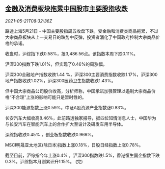 <!--1621587663000-->
[金融及消费板块拖累中国股市主要股指收跌](https://cn.reuters.com/article/china-stock-market-fin-consumer-0521-idCNKCS2D20T5)
------

<div><i>2021-05-21T08:32:36Z</i></div><p>路透上海5月21日 - 中国主要股指周五收盘下跌，受金融和消费类商品拖累，不过大宗商品板块从上一交易日的跌势中反弹，投资者消化了中国政府控制大宗商品价格的承诺。</p><p>收盘时，沪综指下跌0.58%，报3,486.56点。该指数本周下跌0.11%。 </p><p>沪深300指数下跌1.01%，但实现了0.46%的周涨幅。 </p><p>沪深300金融地产指数收跌1.44 %，沪深300主要消费指数收跌1.17%，沪深300地产指数收跌1.02%，沪深300医药卫生指数收跌1.43%。</p><p>但中国大宗商品公司股价收高，分析师称，中国承诺加强管理以遏制大宗商品价格“不合理”上涨的影响可能只是暂时性的。</p><p>沪深300能源指数上涨0.59%，中证A股资源产业指数涨0.83%。</p><p>长安汽车大幅收高8.46%，此前路透独家报导，据四位知情消息人士，中国华为与长安汽车在智能汽车上的合作扩大至设计及研发车用半导体。</p><p>深综指收跌0.45% ，创业板指数收跌0.966%。</p><p>MSCI明晟亚太地区(除日本)指数上涨0.18%，日股日经指数上涨0.78%。</p><p>截至目前，沪综指今年上涨0.4% ，沪深300指数跌1.5%，香港恒生国企指数下跌0.3%。沪综指本月则累计升1.15%。 (完)</p>
